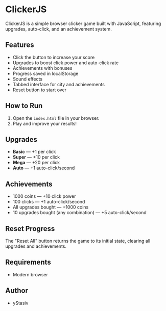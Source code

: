 # ClickerJS

ClickerJS is a simple browser clicker game built with JavaScript, featuring upgrades, auto-click, and an achievement system.

## Features
- Click the button to increase your score
- Upgrades to boost click power and auto-click rate
- Achievements with bonuses
- Progress saved in localStorage
- Sound effects
- Tabbed interface for city and achievements
- Reset button to start over

## How to Run
1. Open the `index.html` file in your browser.
2. Play and improve your results!

## Upgrades
- **Basic** — +1 per click
- **Super** — +10 per click
- **Mega** — +20 per click
- **Auto** — +1 auto-click/second

## Achievements
- 1000 coins — +10 click power
- 100 clicks — +1 auto-click/second
- All upgrades bought — +1000 coins
- 10 upgrades bought (any combination) — +5 auto-click/second

## Reset Progress
The "Reset All" button returns the game to its initial state, clearing all upgrades and achievements.

## Requirements
- Modern browser

## Author
- yStasiv
